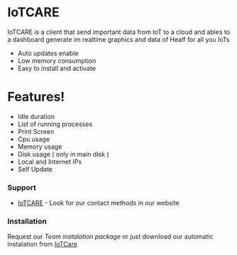 # IoTCARE

IoTCARE is a client that send important data from IoT to a cloud and ables to a dashboard generate im realtime graphics and data of Healf for all you IoTs

  - Auto updates enable
  - Low memory consumption
  - Easy to install and activate

# Features!

  - Idle duration
  - List of running processes
  - Print Screen
  - Cpu usage
  - Memory usage
  - Disk usage ( only in main disk )
  - Local and Internet IPs
  - Self Update


### Support

* [IoTCARE](https://iotcare.com.br) - Look for our contact methods in our website

### Installation

Request our *Team instalation package* or just download our automatic instalation from [IoTCare](https://iotcare.com.br/)

